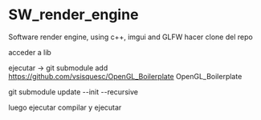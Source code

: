 # SW_render_engine

Software render engine, using c++, imgui and GLFW
hacer clone del repo

acceder a lib

ejecutar -> git submodule add https://github.com/vsisquesc/OpenGL_Boilerplate OpenGL_Boilerplate

git submodule update --init --recursive

luego ejecutar compilar y ejecutar
